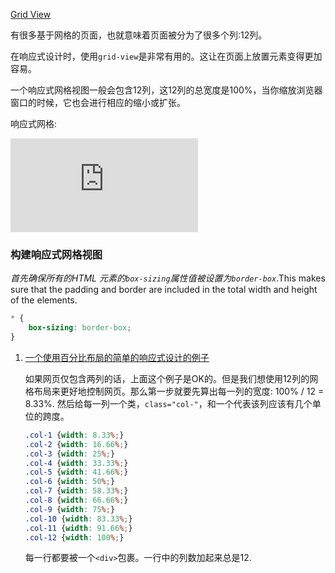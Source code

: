 [Grid View](http://www.w3schools.com/css/css_rwd_grid.asp)

有很多基于网格的页面，也就意味着页面被分为了很多个列:12列。

在响应式设计时，使用`grid-view`是非常有用的。这让在页面上放置元素变得更加容易。

一个响应式网格视图一般会包含12列，这12列的总宽度是100%，当你缩放浏览器窗口的时候，它也会进行相应的缩小或扩张。

响应式网格:

![响应式网格](http://www.w3schools.com/css/tryresponsive_grid.htm)

### 构建响应式网格视图

*首先确保所有的HTML 元素的`box-sizing`属性值被设置为`border-box`*.This makes sure that the padding and border are included in the total width and height of the elements.

```css
* {
    box-sizing: border-box;
}
```

1. [一个使用百分比布局的简单的响应式设计的例子](http://www.w3schools.com/css/tryit.asp?filename=tryresponsive_webpage)

   如果网页仅包含两列的话，上面这个例子是OK的。但是我们想使用12列的网格布局来更好地控制网页。那么第一步就要先算出每一列的宽度: 100% / 12 = 8.33%. 然后给每一列一个类，`class="col-"`，和一个代表该列应该有几个单位的跨度。

   ```css
   .col-1 {width: 8.33%;}
   .col-2 {width: 16.66%;}
   .col-3 {width: 25%;}
   .col-4 {width: 33.33%;}
   .col-5 {width: 41.66%;}
   .col-6 {width: 50%;}
   .col-7 {width: 58.33%;}
   .col-8 {width: 66.66%;}
   .col-9 {width: 75%;}
   .col-10 {width: 83.33%;}
   .col-11 {width: 91.66%;}
   .col-12 {width: 100%;}
   ```

   每一行都要被一个`<div>`包裹。一行中的列数加起来总是12.